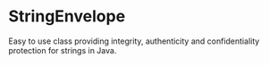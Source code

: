 StringEnvelope
==============

Easy to use class providing integrity, authenticity and confidentiality protection for strings in Java.
